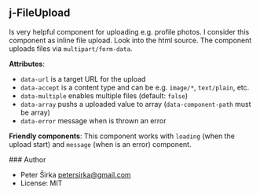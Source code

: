 ## j-FileUpload

Is very helpful component for uploading e.g. profile photos. I consider this component as inline file upload. Look into the html source. The component uploads files via `multipart/form-data`.

__Attributes__:
- `data-url` is a target URL for the upload
- `data-accept` is a content type and can be e.g. `image/*`, `text/plain`, etc.
- `data-multiple` enables multiple files (default: `false`)
- `data-array` pushs a uploaded value to array (`data-component-path` must be array)
- `data-error` message when is thrown an error

__Friendly components__:
This component works with `loading` (when the upload start) and `message` (when is an error) component.

### Author

- Peter Širka <petersirka@gmail.com>
- License: MIT